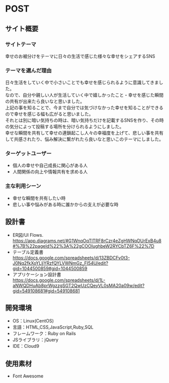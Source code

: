# POST

## サイト概要
### サイトテーマ
幸せのお裾分けをテーマに日々の生活で感じた様々な幸せをシェアするSNS

### テーマを選んだ理由
日々生活をしていく中で小さいことでも幸せを感じられるように意識してきました。<br>
なので、自分や親しい人が生活していく中で嬉しかったこと・幸せを感じた瞬間の共有が出来たら良いなと思いました。<br>
上記の事を知ることで、今まで自分では気づけなかった幸せを知ることができるので幸せを感じる幅も広がると思いました。<br>
それとは別に暗い気持ちの時は、暗い気持ちだけを記載するSNSを作り、その時の気分によって投稿する場所を分けられるようにしました。<br>
幸せな瞬間を共有して幸せの連鎖起こし人々の幸福度を上げて、悲しい事を共有して共感されたり、悩み解決に繋がれたら良いなと思いこのテーマにしました。

### ターゲットユーザー
* 個人の幸せや自己成長に関心がある人
* 人間関係の向上や情報共有を求める人

### 主な利用シーン
* 幸せな瞬間を共有したい時
* 悲しい事や悩みがある時に誰かからの支えが必要な時

## 設計書
* ER図/Ul Flows.
https://app.diagrams.net/#G1WnqOqTlTRF8rCzr4eZgHWNqDUrExB4u8#%7B%22pageId%22%3A%22gCOOIughbeW2RYCbTZ6F%22%7D
* テーブル定義書<br>
https://docs.google.com/spreadsheets/d/13ZBDCFv0t3-J0Nq2fkXoYLljYRzfQYLVWNmGz_FI54U/edit?gid=1044500859#gid=1044500859
* アプリケーション設計書<br>
https://docs.google.com/spreadsheets/d/1L-aNWQDHuAb8prWgzzgSGT2QwUzCQeyVL0sMA20a09w/edit?gid=549108681#gid=549108681

## 開発環境
* OS：Linux(CentOS)
* 言語：HTML,CSS,JavaScript,Ruby,SQL
* フレームワーク：Ruby on Rails
* JSライブラリ：jQuery
* IDE：Cloud9

## 使用素材
* Font Awesome

